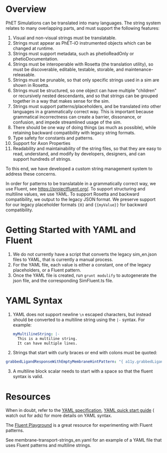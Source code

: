 # Overview

PhET Simulations can be translated into many languages. The string system relates to many overlapping parts, and must
support the following features:

1. Visual and non-visual strings must be translatable.
2. Strings must appear as PhET-iO instrumented objects which can be changed at runtime.
3. Strings must support metadata, such as phetioReadOnly or phetioDocumentation.
4. Strings must be interoperable with Rosetta (the translation utility), so must be discoverable, editable, testable,
   storable, and maintenance-releasable.
5. Strings must be prunable, so that only specific strings used in a sim are shown in Rosetta.
6. Strings must be structured, so one object can have multiple "children" or recursively nested descendants, and so that
   strings can be grouped together in a way that makes sense for the sim.
7. Strings must support patterns/placeholders, and be translated into other languages in a grammatically correct way.
   This is important because grammatical incorrectness can create a barrier, dissonance, or confusion, and impede
   streamlined usage of the sim.
8. There should be one way of doing things (as much as possible), while retaining backward compatibility with legacy
   string formats.
9. Type safety for constants and patterns.
10. Support for Axon Properties
11. Readability and maintainability of the string files, so that they are easy to read, understand, and modify by
    developers, designers, and can support hundreds of strings.

To this end, we have developed a custom string management system to address these concerns.

In order for patterns to be translatable in a grammatically correct way, we use Fluent, see https://projectfluent.org/.
To support structuring and multiline values, we use YAML. To support Rosetta and backward compatibility, we output to
the legacy JSON format. We preserve support for our legacy placeholder formats `{0}` and `{{myValue}}` for backward
compatibility.

# Getting Started with YAML and Fluent

1. We do not currently have a script that converts the legacy sim_en.json files to YAML, that is currently a manual
   process.
2. For the YAML file, each value is either a constant, one of the legacy placeholders, or a Fluent pattern.
3. Once the YAML file is created, run `grunt modulify` to autogenerate the json file, and the corresponding SimFluent.ts
   file.

# YAML Syntax

1. YAML does not support newline `\n` escaped characters, but instead should be converted to a multiline string using
   the `|-` syntax. For example:
   ```yaml
   myMultilineString: |-
     This is a multiline string.
     It can have multiple lines.
   ```
2. Strings that start with curly braces or end with colons must be quoted:

```yaml
grabbedLigandResponseWithEmptyMembraneHintPattern: "{ a11y.grabbedLigandResponsePattern } Space to release. Add transport proteins."
```

3. A multiline block scalar needs to start with a space so that the fluent syntax is valid.

# Resources

When in doubt, refer to
the [YAML specification](https://yaml.org/spec/1.2/spec.html), [YAML quick start guide](https://quickref.me/yaml.html) (
watch out for ads) for more details on YAML syntax.

The [Fluent Playground](https://projectfluent.org/play/) is a great resource for experimenting with Fluent patterns.

See membrane-transport-strings_en.yaml for an example of a YAML file that uses Fluent patterns and multiline strings.